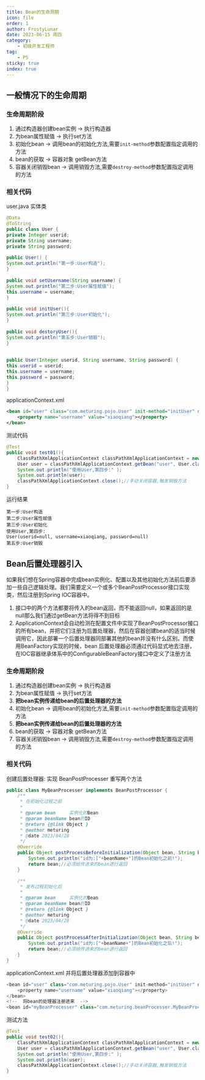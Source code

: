 ```yaml
---
title: Bean的生命周期
icon: file
order: 1
author: FrostyLunar
date: 2023-06-15 周四
category:
	- 初级开发工程师
tag:
	- P5
sticky: true
index: true
---
```


## 一般情况下的生命周期

### 生命周期阶段

1.  通过构造器创建bean实例      ->      执行构造器
2.  为bean属性赋值                     ->      执行set方法
3.  初始化bean                            ->      调用bean的初始化方法,需要`init-method`参数配置指定调用的方法
4.  bean的获取                            ->      容器对象 getBean方法
5.  容器关闭销毁bean                 ->      调用销毁方法,需要`destroy-method`参数配置指定调用的方法

### 相关代码

user.java 实体类
```Java
@Data  
@ToString  
public class User {  
private Integer userid;  
private String username;  
private String password;  
  
public User() {  
System.out.println("第一步:User构造");  
}  
  
public void setUsername(String username) {  
System.out.println("第二步:User属性赋值");  
this.username = username;  
}  
  
public void initUser(){  
System.out.println("第三步:User初始化");  
}  
  
public void destoryUser(){  
System.out.println("第五步:User销毁");  
}  
  
  
public User(Integer userid, String username, String password) {  
this.userid = userid;  
this.username = username;  
this.password = password;  
}  
}
```

applicationContext.xml
```XML
<bean id="user" class="com.meturing.pojo.User" init-method="initUser" destroy-method="destoryUser">
	<property name="username" value="xiaoqiang"></property>
</bean>
```

测试代码
```Java
@Test
public void test01(){
	ClassPathXmlApplicationContext classPathXmlApplicationContext = new ClassPathXmlApplicationContext("applicationContext1_1.xml");
	User user = classPathXmlApplicationContext.getBean("user", User.class);
	System.out.println("使用User,第四步:" );
	System.out.println(user);
	classPathXmlApplicationContext.close();//手动关闭容器,触发销毁方法
}
```

运行结果
```Txt
第一步:User构造
第二步:User属性赋值
第三步:User初始化
使用User,第四步:
User(userid=null, username=xiaoqiang, password=null)
第五步:User销毁
```

## Bean后置处理器引入

 如果我们想在Spring容器中完成bean实例化、配置以及其他初始化方法前后要添加一些自己逻辑处理。我们需要定义一个或多个BeanPostProcessor接口实现类，然后注册到Spring IOC容器中。

1. 接口中的两个方法都要将传入的bean返回，而不能返回null，如果返回的是null那么我们通过getBean方法将得不到目标
2. ApplicationContext会自动检测在配置文件中实现了BeanPostProcessor接口的所有bean，并把它们注册为后置处理器，然后在容器创建bean的适当时候调用它，因此部署一个后置处理器同部署其他的bean并没有什么区别。而使用BeanFactory实现的时候，bean 后置处理器必须通过代码显式地去注册，在IOC容器继承体系中的ConfigurableBeanFactory接口中定义了注册方法
 

### 生命周期阶段

1.  通过构造器创建bean实例      ->      执行构造器
2.  为bean属性赋值                     ->      执行set方法
3. **把bean实例传递给bean的后置处理器的方法**
4.  初始化bean                            ->      调用bean的初始化方法,需要`init-method`参数配置指定调用的方法
5. **把bean实例传递给bean的后置处理器的方法**
6.  bean的获取                            ->      容器对象 getBean方法
7.  容器关闭销毁bean                 ->      调用销毁方法,需要`destroy-method`参数配置指定调用的方法

### 相关代码

创建后置处理器: 实现 BeanPostProcesser  重写两个方法
```Java
public class MyBeanProcesser implements BeanPostProcessor {
    /**
     * 在初始化过程之前
     *
     * @param bean     实例化的Bean
     * @param beanName bean的ID
     * @return {@link Object }
     * @author meturing
     * @date 2023/04/28
     */
    @Override
    public Object postProcessBeforeInitialization(Object bean, String beanName) throws BeansException {
        System.out.println("id为:["+beanName+"]的Bean初始化之前!");
        return bean;//必须给传进来的bean进行返回
    }

    /**
     * 发布过程初始化后
     *
     * @param bean     实例化的Bean
     * @param beanName bean的ID
     * @return {@link Object }
     * @author meturing
     * @date 2023/04/28
     */
    @Override
    public Object postProcessAfterInitialization(Object bean, String beanName) throws BeansException {
        System.out.println("id为:["+beanName+"]的Bean初始化之后!");
        return bean;//必须给传进来的bean进行返回
    }
}
```

applicationContext.xml 并将后置处理器添加到容器中
```Java
<bean id="user" class="com.meturing.pojo.User" init-method="initUser" destroy-method="destoryUser">
	<property name="username" value="xiaoqiang"></property>
</bean>
<!--  将bean的处理器注册进来  -->
<bean id="myBeanProcesser" class="com.meturing.beanProcesser.MyBeanProcesser"></bean>
```

测试方法
```Java
@Test
public void test02(){
	ClassPathXmlApplicationContext classPathXmlApplicationContext = new ClassPathXmlApplicationContext("applicationContext1_2.xml");
	User user = classPathXmlApplicationContext.getBean("user", User.class);
	System.out.println("使用User,第四步:" );
	System.out.println(user);
	classPathXmlApplicationContext.close();//手动关闭容器,触发销毁方法
}
```